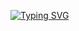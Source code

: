 <a href="https://git.io/typing-svg"><img src="https://readme-typing-svg.demolab.com?font=Times+New+Roman&duration=5500&pause=2000&color=0BF700&center=false&width=435&lines=Hi%2C+I'm+Retarded;Uhhhh+I+Steal+Peoples+Work+And+Remix+It;I'm+Gonna+Regret+Wanting+To+Learn+Code;Okay+You+Can+Leave+Now..." alt="Typing SVG" /></a>
